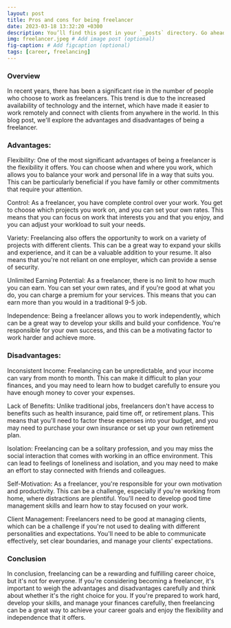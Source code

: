 ```yaml
---
layout: post
title: Pros and cons for being freelancer
date: 2023-03-18 13:32:20 +0300
description: You’ll find this post in your `_posts` directory. Go ahead and edit it and re-build the site to see your changes. # Add post description (optional)
img: freelancer.jpeg # Add image post (optional)
fig-caption: # Add figcaption (optional)
tags: [career, freelancing]
---
```


### Overview

In recent years, there has been a significant rise in the number of people who choose to work as freelancers. This trend is due to the increased availability of technology and the internet, which have made it easier to work remotely and connect with clients from anywhere in the world. In this blog post, we'll explore the advantages and disadvantages of being a freelancer.

### Advantages:

Flexibility: One of the most significant advantages of being a freelancer is the flexibility it offers. You can choose when and where you work, which allows you to balance your work and personal life in a way that suits you. This can be particularly beneficial if you have family or other commitments that require your attention.

Control: As a freelancer, you have complete control over your work. You get to choose which projects you work on, and you can set your own rates. This means that you can focus on work that interests you and that you enjoy, and you can adjust your workload to suit your needs.

Variety: Freelancing also offers the opportunity to work on a variety of projects with different clients. This can be a great way to expand your skills and experience, and it can be a valuable addition to your resume. It also means that you're not reliant on one employer, which can provide a sense of security.

Unlimited Earning Potential: As a freelancer, there is no limit to how much you can earn. You can set your own rates, and if you're good at what you do, you can charge a premium for your services. This means that you can earn more than you would in a traditional 9-5 job.

Independence: Being a freelancer allows you to work independently, which can be a great way to develop your skills and build your confidence. You're responsible for your own success, and this can be a motivating factor to work harder and achieve more.

### Disadvantages:

Inconsistent Income: Freelancing can be unpredictable, and your income can vary from month to month. This can make it difficult to plan your finances, and you may need to learn how to budget carefully to ensure you have enough money to cover your expenses.

Lack of Benefits: Unlike traditional jobs, freelancers don't have access to benefits such as health insurance, paid time off, or retirement plans. This means that you'll need to factor these expenses into your budget, and you may need to purchase your own insurance or set up your own retirement plan.

Isolation: Freelancing can be a solitary profession, and you may miss the social interaction that comes with working in an office environment. This can lead to feelings of loneliness and isolation, and you may need to make an effort to stay connected with friends and colleagues.

Self-Motivation: As a freelancer, you're responsible for your own motivation and productivity. This can be a challenge, especially if you're working from home, where distractions are plentiful. You'll need to develop good time management skills and learn how to stay focused on your work.

Client Management: Freelancers need to be good at managing clients, which can be a challenge if you're not used to dealing with different personalities and expectations. You'll need to be able to communicate effectively, set clear boundaries, and manage your clients' expectations.

### Conclusion

In conclusion, freelancing can be a rewarding and fulfilling career choice, but it's not for everyone. If you're considering becoming a freelancer, it's important to weigh the advantages and disadvantages carefully and think about whether it's the right choice for you. If you're prepared to work hard, develop your skills, and manage your finances carefully, then freelancing can be a great way to achieve your career goals and enjoy the flexibility and independence that it offers.
